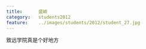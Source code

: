 ```yaml
---
title:		盛颖
category:	students2012
feature:	../images/students/2012/student_27.jpg
---
```

致远学院真是个好地方


